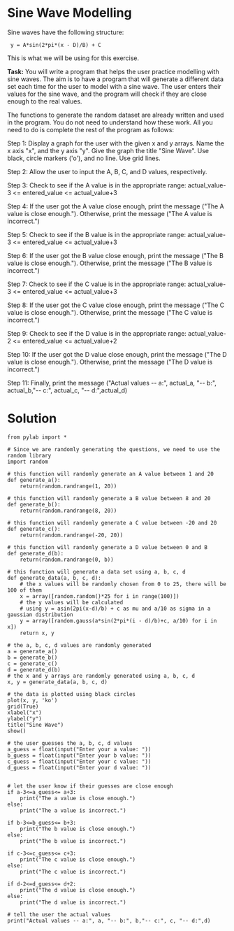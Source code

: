 # Sine Wave Modelling

Sine waves have the following structure:

` y = A*sin(2*pi*(x - D)/B) + C`

This is what we will be using for this exercise.

**Task:** You will write a program that helps the user practice modelling with sine waves. The aim is to have a program that will generate a different data set each time for the user to model with a sine wave. The user enters their values for the sine wave, and the program will check if they are close enough to the real values.

The functions to generate the random dataset are already written and used in the program. You do not need to understand how these work. All you need to do is complete the rest of the program as follows:

Step 1: Display a graph for the user with the given x and y arrays. Name the x axis "x", and the y axis "y". Give the graph the title "Sine Wave". Use black, circle markers ('o'), and no line. Use grid lines.

Step 2: Allow the user to input the A, B, C, and D values, respectively.

Step 3: Check to see if the A value is in the appropriate range: actual_value-3 <= entered_value <= actual_value+3

Step 4: If the user got the A value close enough, print the message ("The A value is close enough."). Otherwise, print the message ("The A value is incorrect.")

Step 5: Check to see if the B value is in the appropriate range: actual_value-3 <= entered_value <= actual_value+3

Step 6: If the user got the B value close enough, print the message ("The B value is close enough."). Otherwise, print the message ("The B value is incorrect.")

Step 7: Check to see if the C value is in the appropriate range: actual_value-3 <= entered_value <= actual_value+3

Step 8: If the user got the C value close enough, print the message ("The C value is close enough."). Otherwise, print the message ("The C value is incorrect.")

Step 9: Check to see if the D value is in the appropriate range: actual_value-2 <= entered_value <= actual_value+2

Step 10: If the user got the D value close enough, print the message ("The D value is close enough."). Otherwise, print the message ("The D value is incorrect.")

Step 11: Finally, print the message ("Actual values -- a:", actual_a, "-- b:", actual_b,"-- c:", actual_c, "-- d:",actual_d)








# Solution

```
from pylab import *

# Since we are randomly generating the questions, we need to use the random library
import random

# this function will randomly generate an A value between 1 and 20
def generate_a():
    return(random.randrange(1, 20))

# this function will randomly generate a B value between 8 and 20
def generate_b():
    return(random.randrange(8, 20))

# this function will randomly generate a C value between -20 and 20
def generate_c():
    return(random.randrange(-20, 20))

# this function will randomly generate a D value between 0 and B
def generate_d(b):
    return(random.randrange(0, b))

# this function will generate a data set using a, b, c, d
def generate_data(a, b, c, d):
    # the x values will be randomly chosen from 0 to 25, there will be 100 of them
    x = array([random.random()*25 for i in range(100)])
    # the y values will be calculated 
    # using y = asin(2pi(x-d)/b) + c as mu and a/10 as sigma in a gaussian distribution
    y = array([random.gauss(a*sin(2*pi*(i - d)/b)+c, a/10) for i in x])
    return x, y
    
# the a, b, c, d values are randomly generated
a = generate_a()
b = generate_b()
c = generate_c()
d = generate_d(b)
# the x and y arrays are randomly generated using a, b, c, d
x, y = generate_data(a, b, c, d)

# the data is plotted using black circles
plot(x, y, 'ko')
grid(True)
xlabel("x")
ylabel("y")
title("Sine Wave")
show()

# the user guesses the a, b, c, d values
a_guess = float(input("Enter your a value: "))
b_guess = float(input("Enter your b value: "))
c_guess = float(input("Enter your c value: "))
d_guess = float(input("Enter your d value: "))


# let the user know if their guesses are close enough
if a-3<=a_guess<= a+3:
    print("The a value is close enough.")
else:
    print("The a value is incorrect.")

if b-3<=b_guess<= b+3:
    print("The b value is close enough.")
else:
    print("The b value is incorrect.")

if c-3<=c_guess<= c+3:
    print("The c value is close enough.")
else:
    print("The c value is incorrect.")
    
if d-2<=d_guess<= d+2:
    print("The d value is close enough.")
else:
    print("The d value is incorrect.")
        
# tell the user the actual values
print("Actual values -- a:", a, "-- b:", b,"-- c:", c, "-- d:",d)


```
